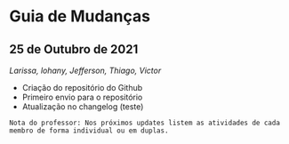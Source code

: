 # Guia de Mudanças

## 25 de Outubro de 2021

_Larissa, lohany, Jefferson, Thiago, Victor_

- Criação do repositório do Github
- Primeiro envio para o repositório
- Atualização no changelog (teste)


```
Nota do professor: Nos próximos updates listem as atividades de cada membro de forma individual ou em duplas. 
```
